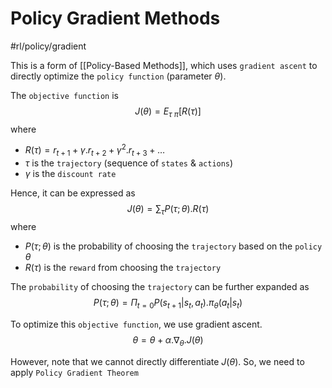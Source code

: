 # Policy Gradient Methods
#rl/policy/gradient 

This is a form of [[Policy-Based Methods]], which uses `gradient ascent` to directly optimize the `policy function` (parameter $\theta$).

The `objective function` is
$$
J(\theta) = E_{\tau ~ \pi} [R(\tau)]
$$
where 
- $R(\tau) = r_{t+1} + \gamma.r_{t+2} + \gamma^2.r_{t+3} + \dots$
- $\tau$ is the `trajectory` (sequence of `states` & `actions`)
- $\gamma$ is the `discount rate`

Hence, it can be expressed as
$$
J(\theta) = \sum_{\tau} P(\tau; \theta).R(\tau)
$$
where
- $P(\tau; \theta)$ is the probability of choosing the `trajectory` based on the `policy` $\theta$
- $R(\tau)$ is the `reward` from choosing the `trajectory`

The `probability` of choosing the `trajectory` can be further expanded as
$$
P(\tau; \theta) = \Pi_{t=0} P(s_{t+1} | s_{t}, a_{t}) . \pi_{\theta}(a_{t} | s_{t})
$$

To optimize this `objective function`, we use gradient ascent.
$$
\theta = \theta + \alpha.\nabla_{\theta}.J(\theta)
$$

However, note that we cannot directly differentiate $J(\theta)$. 
So, we need to apply `Policy Gradient Theorem`
